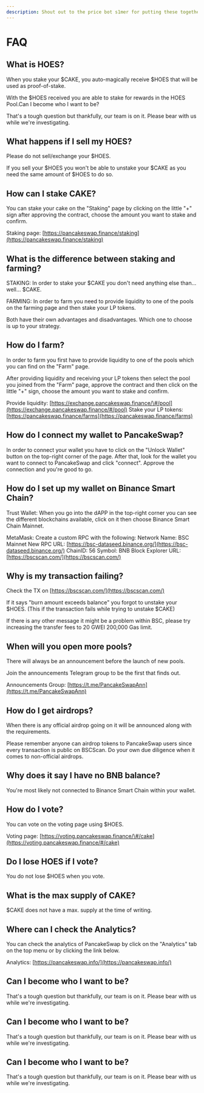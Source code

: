 ```yaml
---
description: Shout out to the price bot s1mer for putting these together.
---
```


# FAQ

## What is HOES?

When you stake your $CAKE, you auto-magically receive $HOES that will be used as proof-of-stake.

With the $HOES received you are able to stake for rewards in the HOES Pool.Can I become who I want to be?

That's a tough question but thankfully, our team is on it. Please bear with us while we're investigating.

## What happens if I sell my HOES?

Please do not sell/exchange your $HOES.

If you sell your $HOES you won't be able to unstake your $CAKE as you need the same amount of $HOES to do so.

## How can I stake CAKE?

You can stake your cake on the "Staking" page by clicking on the little "+" sign after approving the contract, choose the amount you want to stake and confirm.

Staking page: [https://pancakeswap.finance/staking](https://pancakeswap.finance/staking)



## What is the difference between staking and farming?

STAKING: In order to stake your $CAKE you don't need anything else than... well... $CAKE.

FARMING: In order to farm you need to provide liquidity to one of the pools on the farming page and then stake your LP tokens.

Both have their own advantages and disadvantages. Which one to choose is up to your strategy.

## How do I farm?

In order to farm you first have to provide liquidity to one of the pools which you can find on the "Farm" page.

After providing liquidity and receiving your LP tokens then select the pool you joined from the "Farm" page, approve the contract and then click on the little "+" sign, choose the amount you want to stake and confirm.

Provide liquidity: [https://exchange.pancakeswap.finance/\#/pool](https://exchange.pancakeswap.finance/#/pool) Stake your LP tokens: [https://pancakeswap.finance/farms](https://pancakeswap.finance/farms)

## How do I connect my wallet to PancakeSwap?

In order to connect your wallet you have to click on the "Unlock Wallet" button on the top-right corner of the page. After that, look for the wallet you want to connect to PancakeSwap and click "connect". Approve the connection and you're good to go.

## How do I set up my wallet on Binance Smart Chain?

Trust Wallet: When you go into the dAPP in the top-right corner you can see the different blockchains available, click on it then choose Binance Smart Chain Mainnet.

MetaMask: Create a custom RPC with the following: Network Name: BSC Mainnet New RPC URL: [https://bsc-dataseed.binance.org/](https://bsc-dataseed.binance.org/) ChainID: 56 Symbol: BNB Block Explorer URL: [https://bscscan.com/](https://bscscan.com/)

## Why is my transaction failing?

Check the TX on [https://bscscan.com/](https://bscscan.com/)

If it says "burn amount exceeds balance" you forgot to unstake your $HOES. \(This if the transaction fails while trying to unstake $CAKE\)

If there is any other message it might be a problem within BSC, please try increasing the transfer fees to 20 GWEI 200,000 Gas limit.

## When will you open more pools?

There will always be an announcement before the launch of new pools.

Join the announcements Telegram group to be the first that finds out.

Announcements Group: [https://t.me/PancakeSwapAnn](https://t.me/PancakeSwapAnn)

## How do I get airdrops?

When there is any official airdrop going on it will be announced along with the requirements.

Please remember anyone can airdrop tokens to PancakeSwap users since every transaction is public on BSCScan. Do your own due diligence when it comes to non-official airdrops.

## Why does it say I have no BNB balance?

You're most likely not connected to Binance Smart Chain within your wallet.

## How do I vote?

You can vote on the voting page using $HOES.

Voting page: [https://voting.pancakeswap.finance/\#/cake](https://voting.pancakeswap.finance/#/cake)

## Do I lose HOES if I vote?

You do not lose $HOES when you vote.

## What is the max supply of CAKE?

$CAKE does not have a max. supply at the time of writing.

## Where can I check the Analytics?

You can check the analytics of PancakeSwap by click on the "Analytics" tab on the top menu or by clicking the link below.

Analytics: [https://pancakeswap.info/](https://pancakeswap.info/)

## Can I become who I want to be?

That's a tough question but thankfully, our team is on it. Please bear with us while we're investigating.

## Can I become who I want to be?

That's a tough question but thankfully, our team is on it. Please bear with us while we're investigating.

## Can I become who I want to be?

That's a tough question but thankfully, our team is on it. Please bear with us while we're investigating.




